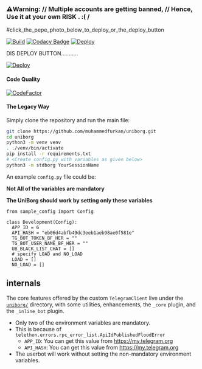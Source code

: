 ### ⚠️Warning: // **Multiple accounts are getting banned, // Hence, Use it at your own RISK .** :( /

#click_the_pepe_photo_below_to_deploy_or_the_deploy_button

[![Build](https://github.com/prono69/PepeBot/workflows/FailedChecker/badge.svg?branch=master)](https://github.com/prono69/PepeBot/actions "Build")
[![Codacy Badge](https://api.codacy.com/project/badge/Grade/61152ca51cc6417bb9866562f3dfbf76)](https://app.codacy.com/manual/prono69/PepeBot?utm_source=github.com&utm_medium=referral&utm_content=prono69/PepeBot&utm_campaign=Badge_Grade_Settings)
[![Deploy](https://telegra.ph/file/aab0b657924e806b0c6c8.jpg)](https://heroku.com/deploy?template=https://github.com/prono69/PepeBot/tree/master)


DIS DEPLOY BUTTON...........



[![Deploy](https://www.herokucdn.com/deploy/button.svg)](https://heroku.com/deploy)

#### Code Quality

[![CodeFactor](https://www.codefactor.io/repository/github/prono69/pepebot/badge)](https://www.codefactor.io/repository/github/prono69/pepebot)

#### The Legacy Way
Simply clone the repository and run the main file:
```sh
git clone https://github.com/muhammedfurkan/uniborg.git
cd uniborg
python3 -m venv venv
. ./venv/bin/activate
pip install -r requirements.txt
# <Create config.py with variables as given below>
python3 -m stdborg YourSessionName
```
 
An example `config.py` file could be:
 
**Not All of the variables are mandatory**
 
__The UniBorg should work by setting only these variables__
 
```python3
from sample_config import Config
 
class Development(Config):
  APP_ID = 6
  API_HASH = "eb06d4abfb49dc3eeb1aeb98ae0f581e"
  TG_BOT_TOKEN_BF_HER = ""
  TG_BOT_USER_NAME_BF_HER = ""
  UB_BLACK_LIST_CHAT = []
  # specify LOAD and NO_LOAD
  LOAD = []
  NO_LOAD = []
```
 
## internals
 
The core features offered by the custom `TelegramClient` live under the
[`uniborg/`](https://github.com/muhammedfurkan/uniborg/tree/master/uniborg)
directory, with some utilities, enhancements, the `_core` plugin, and the `_inline_bot` plugin.
 
 
- Only two of the environment variables are mandatory.
- This is because of `telethon.errors.rpc_error_list.ApiIdPublishedFloodError`
    - `APP_ID`:   You can get this value from https://my.telegram.org
    - `API_HASH`:   You can get this value from https://my.telegram.org
- The userbot will work without setting the non-mandatory environment variables.
